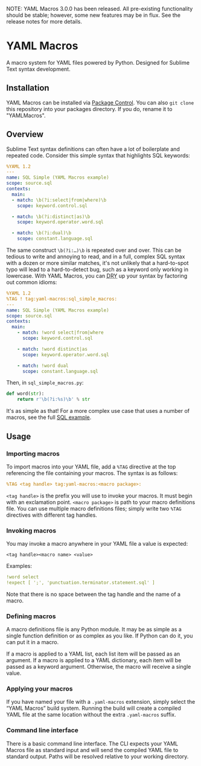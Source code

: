 NOTE: YAML Macros 3.0.0 has been released. All pre-existing functionality should be stable; however, some new features may be in flux. See the release notes for more details.

# YAML Macros

A macro system for YAML files powered by Python. Designed for Sublime Text syntax development.

## Installation

YAML Macros can be installed via [Package Control](https://packagecontrol.io/installation). You can also `git clone` this repository into your packages directory. If you do, rename it to "YAMLMacros".

## Overview

Sublime Text syntax definitions can often have a lot of boilerplate and repeated code. Consider this simple syntax that highlights SQL keywords:

```yaml
%YAML 1.2
---
name: SQL Simple (YAML Macros example)
scope: source.sql
contexts:
  main:
  - match: \b(?i:select|from|where)\b
    scope: keyword.control.sql

  - match: \b(?i:distinct|as)\b
    scope: keyword.operator.word.sql

  - match: \b(?i:dual)\b
    scope: constant.language.sql
```

The same construct `\b(?i:…)\b` is repeated over and over. This can be tedious to write and annoying to read, and in a full, complex SQL syntax with a dozen or more similar matches, it's not unlikely that a hard-to-spot typo will lead to a hard-to-detect bug, such as a keyword only working in lowercase. With YAML Macros, you can <abbr title="Don't Repeat Yourself">DRY</abbr> up your syntax by factoring out common idioms:

```yaml
%YAML 1.2
%TAG ! tag:yaml-macros:sql_simple_macros:
---
name: SQL Simple (YAML Macros example)
scope: source.sql
contexts:
  main:
    - match: !word select|from|where
      scope: keyword.control.sql

    - match: !word distinct|as
      scope: keyword.operator.word.sql

    - match: !word dual
      scope: constant.language.sql
```

Then, in `sql_simple_macros.py`:

```python
def word(str):
    return r'\b(?i:%s)\b' % str
```

It's as simple as that! For a more complex use case that uses a number of macros, see the full [SQL example](examples/sql_syntax).

## Usage

### Importing macros

To import macros into your YAML file, add a `%TAG` directive at the top referencing the file containing your macros. The syntax is as follows:

```yaml
%TAG <tag handle> tag:yaml-macros:<macro package>:
```

`<tag handle>` is the prefix you will use to invoke your macros. It must begin with an exclamation point. `<macro package>` is path to your macro definitions file. You can use multiple macro definitions files; simply write two `%TAG` directives with different tag handles.

### Invoking macros

You may invoke a macro anywhere in your YAML file a value is expected:

```
<tag handle><macro name> <value>
```

Examples:

```yaml
!word select
!expect [ ';', 'punctuation.terminator.statement.sql' ]
```

Note that there is no space between the tag handle and the name of a macro. 

### Defining macros

A macro definitions file is any Python module. It may be as simple as a single function definition or as complex as you like. If Python can do it, you can put it in a macro.

If a macro is applied to a YAML list, each list item will be passed as an argument. If a macro is applied to a YAML dictionary, each item will be passed as a keyword argument. Otherwise, the macro will receive a single value.

### Applying your macros

If you have named your file with a `.yaml-macros` extension, simply select the “YAML Macros” build system. Running the build will create a compiled YAML file at the same location without the extra `.yaml-macros` suffix.

### Command line interface

There is a basic command line interface. The CLI expects your YAML Macros file as standard input and will send the compiled YAML file to standard output. Paths will be resolved relative to your working directory.
